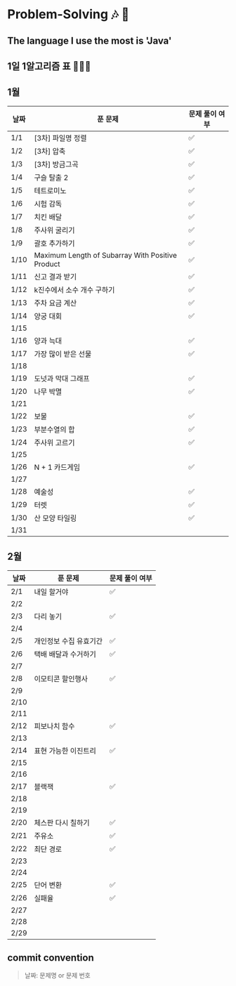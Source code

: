 # Problem-Solving 🎶 🎵

## The language I use the most is 'Java'

## 1일 1알고리즘 표 👩🏻‍💻

## 1월

| 날짜   | 푼 문제                                             | 문제 풀이 여부 |
|------|--------------------------------------------------|----------|
| 1/1  | [3차] 파일명 정렬                                      | ✅        |
| 1/2  | [3차] 압축                                          | ✅        |
| 1/3  | [3차] 방금그곡                                        | ✅        |
| 1/4  | 구슬 탈출 2                                          | ✅        |
| 1/5  | 테트로미노                                            | ✅        |
| 1/6  | 시험 감독                                            | ✅        |
| 1/7  | 치킨 배달                                            | ✅        |
| 1/8  | 주사위 굴리기                                          | ✅        |
| 1/9  | 괄호 추가하기                                          | ✅        |
| 1/10 | Maximum Length of Subarray With Positive Product | ✅        |
| 1/11 | 신고 결과 받기                                         | ✅        |
| 1/12 | k진수에서 소수 개수 구하기                                  | ✅        |
| 1/13 | 주차 요금 계산                                         | ✅        |
| 1/14 | 양궁 대회                                            | ✅        |
| 1/15 |                                                  |          |
| 1/16 | 양과 늑대                                            | ✅        |
| 1/17 | 가장 많이 받은 선물                                      | ✅        |
| 1/18 |                                                  |          |
| 1/19 | 도넛과 막대 그래프                                       | ✅        |
| 1/20 | 나무 박멸                                            | ✅        |
| 1/21 |                                                  |          |
| 1/22 | 보물                                               | ✅        |
| 1/23 | 부분수열의 합                                          | ✅        |
| 1/24 | 주사위 고르기                                          | ✅        |
| 1/25 |                                                  |          |
| 1/26 | N + 1 카드게임                                       | ✅        |
| 1/27 |                                                  |          |
| 1/28 | 예술성                                              | ✅        |
| 1/29 | 터렛                                               | ✅        |
| 1/30 | 산 모양 타일링                                         | ✅        |
| 1/31 |                                                  |          |

## 2월

| 날짜   | 푼 문제         | 문제 풀이 여부 |
|------|--------------|----------|
| 2/1  | 내일 할거야       | ✅        |
| 2/2  |              |          |
| 2/3  | 다리 놓기        | ✅        |
| 2/4  |              |          |
| 2/5  | 개인정보 수집 유효기간 | ✅        |
| 2/6  | 택배 배달과 수거하기  | ✅        |
| 2/7  |              |          |
| 2/8  | 이모티콘 할인행사    | ✅        |
| 2/9  |              |          |
| 2/10 |              |          |
| 2/11 |              |          |
| 2/12 | 피보나치 함수      | ✅        |
| 2/13 |              |          |
| 2/14 | 표현 가능한 이진트리  | ✅        |
| 2/15 |              |          |
| 2/16 |              |          |
| 2/17 | 블랙잭          | ✅        |
| 2/18 |              |          |
| 2/19 |              |          |
| 2/20 | 체스판 다시 칠하기   | ✅        |
| 2/21 | 주유소          | ✅        |
| 2/22 | 최단 경로        | ✅        |
| 2/23 |              |          |
| 2/24 |              |          |
| 2/25 | 단어 변환        | ✅        |
| 2/26 | 실패율          |   ✅       |
| 2/27 |              |          |
| 2/28 |              |          |
| 2/29 |              |          |

## commit convention

> 날짜: 문제명 or 문제 번호

